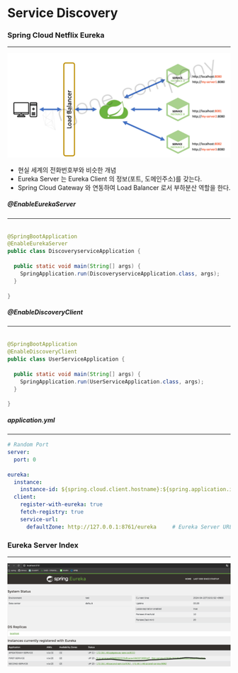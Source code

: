 # Service Discovery

### Spring Cloud Netflix Eureka

***
![SpringCloud-Netflix-Eureka.png](img/section1/SpringCloud-Netflix-Eureka.png)

- 현실 세계의 전화번호부와 비슷한 개념
- Eureka Server 는 Eureka Client 의 정보(포트, 도메인주소)를 갖는다.
- Spring Cloud Gateway 와 연동하여 Load Balancer 로서 부하분산 역할을 한다.

##### @EnableEurekaServer

***

```java

@SpringBootApplication
@EnableEurekaServer
public class DiscoveryserviceApplication {

  public static void main(String[] args) {
    SpringApplication.run(DiscoveryserviceApplication.class, args);
  }

}

```

##### @EnableDiscoveryClient

***

```java

@SpringBootApplication
@EnableDiscoveryClient
public class UserServiceApplication {

  public static void main(String[] args) {
    SpringApplication.run(UserServiceApplication.class, args);
  }

}

```

##### application.yml

***

```yaml
# Random Port
server:
  port: 0

eureka:
  instance:
    instance-id: ${spring.cloud.client.hostname}:${spring.application.instance_id:${random.value}}  # Eureka Server에 등록된 Instance 구분을 위해 instance-id 재정의
  client:
    register-with-eureka: true
    fetch-registry: true
    service-url:
      defaultZone: http://127.0.0.1:8761/eureka     # Eureka Server URL
```

### Eureka Server Index

***
![Eureka-Server-Index.png](img/section1/Eureka-Server-Index.png)

